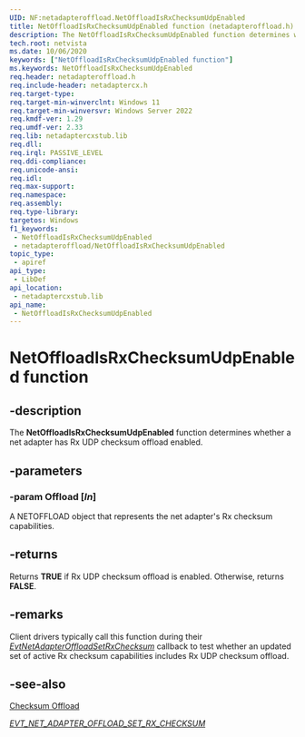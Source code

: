 ```yaml
---
UID: NF:netadapteroffload.NetOffloadIsRxChecksumUdpEnabled
title: NetOffloadIsRxChecksumUdpEnabled function (netadapteroffload.h)
description: The NetOffloadIsRxChecksumUdpEnabled function determines whether a net adapter has Rx UDP checksum offload enabled.
tech.root: netvista
ms.date: 10/06/2020
keywords: ["NetOffloadIsRxChecksumUdpEnabled function"]
ms.keywords: NetOffloadIsRxChecksumUdpEnabled
req.header: netadapteroffload.h
req.include-header: netadaptercx.h
req.target-type: 
req.target-min-winverclnt: Windows 11
req.target-min-winversvr: Windows Server 2022
req.kmdf-ver: 1.29
req.umdf-ver: 2.33 
req.lib: netadaptercxstub.lib
req.dll: 
req.irql: PASSIVE_LEVEL
req.ddi-compliance: 
req.unicode-ansi: 
req.idl: 
req.max-support: 
req.namespace: 
req.assembly: 
req.type-library: 
targetos: Windows
f1_keywords:
 - NetOffloadIsRxChecksumUdpEnabled
 - netadapteroffload/NetOffloadIsRxChecksumUdpEnabled
topic_type:
 - apiref
api_type:
 - LibDef
api_location:
 - netadaptercxstub.lib
api_name:
 - NetOffloadIsRxChecksumUdpEnabled
---
```


# NetOffloadIsRxChecksumUdpEnabled function


## -description

The **NetOffloadIsRxChecksumUdpEnabled** function determines whether a net adapter has Rx UDP checksum offload enabled.

## -parameters

### -param Offload [_In_]

A NETOFFLOAD object that represents the net adapter's Rx checksum capabilities.

## -returns

Returns **TRUE** if Rx UDP checksum offload is enabled. Otherwise, returns **FALSE**.

## -remarks

Client drivers typically call this function during their [*EvtNetAdapterOffloadSetRxChecksum*](../netadapteroffload/nc-netadapteroffload-evt_net_adapter_offload_set_rx_checksum.md) callback to test whether an updated set of active Rx checksum capabilities includes Rx UDP checksum offload.

## -see-also

[Checksum Offload](/windows-hardware/drivers/netcx/checksum-offload)

[*EVT_NET_ADAPTER_OFFLOAD_SET_RX_CHECKSUM*](../netadapteroffload/nc-netadapteroffload-evt_net_adapter_offload_set_rx_checksum.md)

